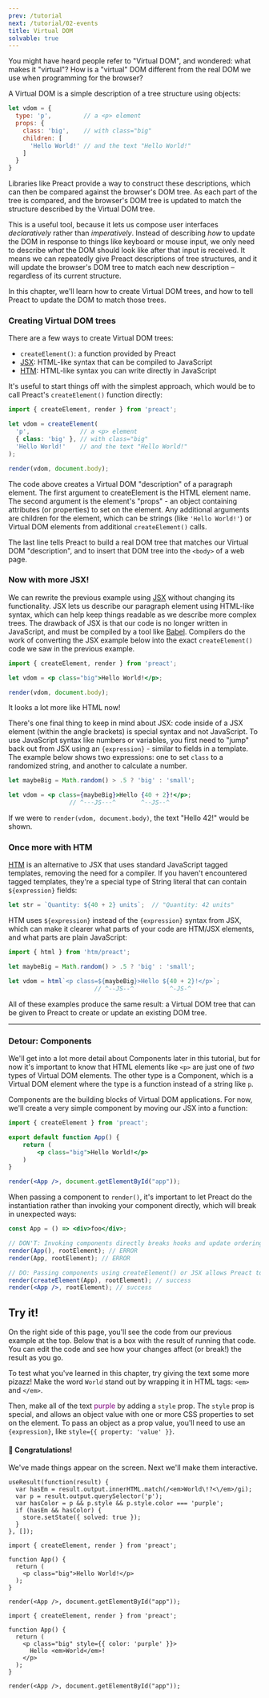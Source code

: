 ```yaml
---
prev: /tutorial
next: /tutorial/02-events
title: Virtual DOM
solvable: true
---
```


You might have heard people refer to "Virtual DOM", and wondered:
what makes it "virtual"? How is a "virtual" DOM different from
the real DOM we use when programming for the browser?

A Virtual DOM is a simple description of a tree structure using objects:

```js
let vdom = {
  type: 'p',         // a <p> element
  props: {
    class: 'big',    // with class="big"
    children: [
      'Hello World!' // and the text "Hello World!"
    ]
  }
}
```

Libraries like Preact provide a way to construct these descriptions, which can
then be compared against the browser's DOM tree. As each part of the tree is
compared, and the browser's DOM tree is updated to match the structure described
by the Virtual DOM tree.

This is a useful tool, because it lets us compose user interfaces _declaratively_
rather than _imperatively_. Instead of describing _how_ to update the DOM in
response to things like keyboard or mouse input, we only need to describe _what_
the DOM should look like after that input is received. It means we can repeatedly
give Preact descriptions of tree structures, and it will update the browser's DOM
tree to match each new description – regardless of its current structure. 

In this chapter, we'll learn how to create Virtual DOM trees, and how to tell
Preact to update the DOM to match those trees.

### Creating Virtual DOM trees

There are a few ways to create Virtual DOM trees:

- `createElement()`: a function provided by Preact
- [JSX]: HTML-like syntax that can be compiled to JavaScript
- [HTM]: HTML-like syntax you can write directly in JavaScript

It's useful to start things off with the simplest approach, which would be to call Preact's `createElement()` function directly:

```jsx
import { createElement, render } from 'preact';

let vdom = createElement(
  'p',              // a <p> element
  { class: 'big' }, // with class="big"
  'Hello World!'    // and the text "Hello World!"
);

render(vdom, document.body);
```

The code above creates a Virtual DOM "description" of a paragraph element.
The first argument to createElement is the HTML element name.
The second argument is the element's "props" - an object containing attributes
(or properties) to set on the element.
Any additional arguments are children for the element, which can be strings (like
`'Hello World!'`) or Virtual DOM elements from additional `createElement()` calls.

The last line tells Preact to build a real DOM tree that matches our Virtual DOM
"description", and to insert that DOM tree into the `<body>` of a web page.

### Now with more JSX!

We can rewrite the previous example using [JSX] without changing its functionality.
JSX lets us describe our paragraph element using HTML-like syntax, which can help
keep things readable as we describe more complex trees. The drawback of JSX is that
our code is no longer written in JavaScript, and must be compiled by a tool like [Babel]. Compilers do the work of converting the JSX example below into the exact
`createElement()` code we saw in the previous example.

```jsx
import { createElement, render } from 'preact';

let vdom = <p class="big">Hello World!</p>;

render(vdom, document.body);
```

It looks a lot more like HTML now!

There's one final thing to keep in mind about JSX: code inside of a JSX element
(within the angle brackets) is special syntax and not JavaScript. To use JavaScript
syntax like numbers or variables, you first need to "jump" back out from JSX using
an `{expression}` - similar to fields in a template. The example below shows two
expressions: one to set `class` to a randomized string, and another to calculate
a number.

```jsx
let maybeBig = Math.random() > .5 ? 'big' : 'small';

let vdom = <p class={maybeBig}>Hello {40 + 2}!</p>;
                 // ^---JS---^       ^--JS--^
```

If we were to `render(vdom, document.body)`, the text "Hello 42!" would be shown.

### Once more with HTM

[HTM] is an alternative to JSX that uses standard JavaScript tagged templates,
removing the need for a compiler. If you haven't encountered tagged templates,
they're a special type of String literal that can contain `${expression}` fields:

```js
let str = `Quantity: ${40 + 2} units`;  // "Quantity: 42 units"
```

HTM uses `${expression}` instead of the `{expression}` syntax from JSX, which
can make it clearer what parts of your code are HTM/JSX elements, and what
parts are plain JavaScript:

```js
import { html } from 'htm/preact';

let maybeBig = Math.random() > .5 ? 'big' : 'small';

let vdom = html`<p class=${maybeBig}>Hello ${40 + 2}!</p>`;
                        // ^--JS--^          ^-JS-^
```

All of these examples produce the same result: a Virtual DOM tree that can
be given to Preact to create or update an existing DOM tree.

---

### Detour: Components

We'll get into a lot more detail about Components later in this tutorial, but
for now it's important to know that HTML elements like `<p>` are just one of
_two_ types of Virtual DOM elements. The other type is a Component, which is
a Virtual DOM element where the type is a function instead of a string like `p`.

Components are the building blocks of Virtual DOM applications. For now, we'll
create a very simple component by moving our JSX into a function:

```jsx
import { createElement } from 'preact';

export default function App() {
	return (
		<p class="big">Hello World!</p>
	)
}

render(<App />, document.getElementById("app"));
```

When passing a component to `render()`, it's important to let Preact do the
instantiation rather than invoking your component directly, which will break
in unexpected ways:

```jsx
const App = () => <div>foo</div>;

// DON'T: Invoking components directly breaks hooks and update ordering:
render(App(), rootElement); // ERROR
render(App, rootElement); // ERROR

// DO: Passing components using createElement() or JSX allows Preact to render correctly:
render(createElement(App), rootElement); // success
render(<App />, rootElement); // success
```

## Try it!

On the right side of this page, you'll see the code from our previous example
at the top. Below that is a box with the result of running that code. You can
edit the code and see how your changes affect (or break!) the result as you go.

To test what you've learned in this chapter, try giving the text some more pizazz!
Make the word `World` stand out by wrapping it in HTML tags: `<em>` and `</em>`.

Then, make all of the text <span style="color:purple">purple</span> by adding a
`style` prop. The `style` prop is special, and allows an object value with
one or more CSS properties to set on the element. To pass an object as a prop value, you'll need to use an `{expression}`, like `style={{ property: 'value' }}`.

<solution>
  <h4>🎉 Congratulations!</h4>
  <p>We've made things appear on the screen. Next we'll make them interactive.</p>
</solution>


```js:setup
useResult(function(result) {
  var hasEm = result.output.innerHTML.match(/<em>World\!?<\/em>/gi);
  var p = result.output.querySelector('p');
  var hasColor = p && p.style && p.style.color === 'purple';
  if (hasEm && hasColor) {
    store.setState({ solved: true });
  }
}, []);
```


```jsx:repl-initial
import { createElement, render } from 'preact';

function App() {
  return (
    <p class="big">Hello World!</p>
  );
}

render(<App />, document.getElementById("app"));
```

```jsx:repl-final
import { createElement, render } from 'preact';

function App() {
  return (
    <p class="big" style={{ color: 'purple' }}>
      Hello <em>World</em>!
    </p>
  );
}

render(<App />, document.getElementById("app"));
```

[JSX]: https://en.wikipedia.org/wiki/JSX_(JavaScript)
[HTM]: https://github.com/developit/htm
[Babel]: https://babeljs.io
